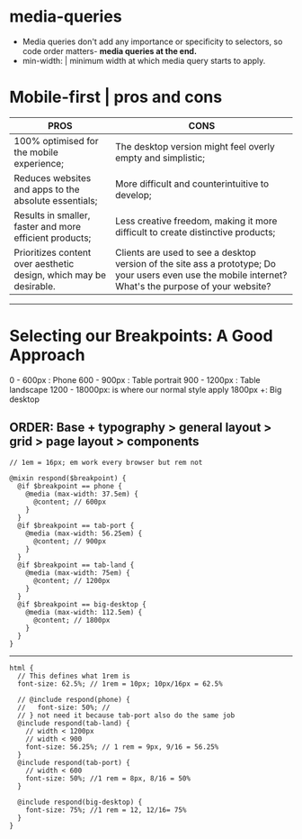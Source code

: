 # media-queries
- Media queries don't add any importance or specificity to selectors, so code order matters- **media queries at the end.**
- min-width: | minimum width at which media query starts to apply.

# Mobile-first | pros and cons
|PROS | CONS |
|-----|-------|
|100% optimised for the mobile experience;|The desktop version might feel overly empty and simplistic;|
| Reduces websites and apps to the absolute essentials;|More difficult and counterintuitive to develop;|
| Results in smaller, faster and more efficient products;|Less creative freedom, making it more difficult to create distinctive products;|
| Prioritizes content over aesthetic design, which may be desirable.|Clients are used to see a desktop version of the site ass a prototype; Do your users even use the mobile internet? What's the purpose of your website?|
---
# Selecting our Breakpoints: A Good Approach
0 - 600px : Phone
600 - 900px : Table portrait
900 - 1200px : Table landscape
1200 - 18000px: is where our normal style apply
1800px +: Big desktop
## ORDER: Base + typography > general layout > grid > page layout > components
```
// 1em = 16px; em work every browser but rem not

@mixin respond($breakpoint) {
  @if $breakpoint == phone {
    @media (max-width: 37.5em) {
      @content; // 600px
    }
  }
  @if $breakpoint == tab-port {
    @media (max-width: 56.25em) {
      @content; // 900px
    }
  }
  @if $breakpoint == tab-land {
    @media (max-width: 75em) {
      @content; // 1200px
    }
  }
  @if $breakpoint == big-desktop {
    @media (max-width: 112.5em) {
      @content; // 1800px
    }
  }
}
```
---
```
html {
  // This defines what 1rem is
  font-size: 62.5%; // 1rem = 10px; 10px/16px = 62.5%

  // @include respond(phone) {
  //   font-size: 50%; //
  // } not need it because tab-port also do the same job
  @include respond(tab-land) {
    // width < 1200px
    // width < 900
    font-size: 56.25%; // 1 rem = 9px, 9/16 = 56.25%
  }
  @include respond(tab-port) {
    // width < 600
    font-size: 50%; //1 rem = 8px, 8/16 = 50%
  }

  @include respond(big-desktop) {
    font-size: 75%; //1 rem = 12, 12/16= 75%
  }
}
```
